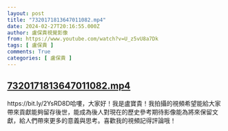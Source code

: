 ```yaml
---
layout: post
title: "7320171813647011082.mp4"
date: 2024-02-27T20:16:55.000Z
author: 盧保貴視覺影像
from: https://www.youtube.com/watch?v=U_z5vU8a7Dk
tags: [ 盧保貴 ]
comments: True
categories: [ 盧保貴 ]
---
```

<!--1709065015000-->
[7320171813647011082.mp4](https://www.youtube.com/watch?v=U_z5vU8a7Dk)
------

<div>
https://bit.ly/2YsRD8D哈嘍，大家好！我是盧寶貴！我拍攝的視頻希望能給大家帶來貢獻能夠留存後世，能成為後人對現在的歷史參考期待影像能為將來保留文獻，給人們帶來更多的意義與思考。喜歡我的視頻記得評論哦！
</div>
